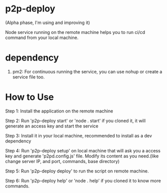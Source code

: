 # p2p-deploy
(Alpha phase, I'm using and improving it)

Node service running on the remote machine helps you to run ci/cd command from your local machine.


# dependency
1) pm2: For continuous running the service, you can use nohup or create a service file too.

# How to Use

Step 1: Install the application on the remote machine

Step 2: Run 'p2p-deploy start' or 'node . start' if you cloned it, it will generate an access key and start the service

Step 3: Install it in your local machine, recommended to install as a dev dependency

Step 4: Run 'p2p-deploy setup' on local machine that will ask you a access key and generate 'p2pd.config.js' file. Modify its content as you need.(like change server IP, and port, commands, base directory)

Step 5: Run 'p2p-deploy deploy' to run the script on remote machine.

Step 6: Run 'p2p-deploy help' or 'node . help' if you cloned it to know more commands.
